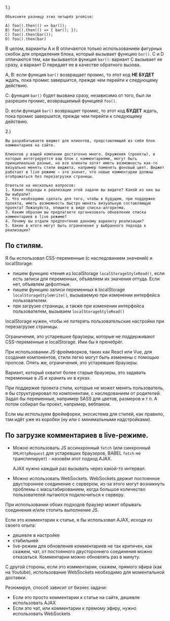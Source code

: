 1.) 
```
Объясните разницу этих четырёх promise:

A) foo().then(() => bar());
B) foo().then(() => { bar(); });
C) foo().then(bar());
D) foo().then(bar)
```

В целом, варианты A и B отличаются только использованием фигурных скобок для определения блока, который вызывает функцию `bar()`.
C и D отличаются тем, как вызывается функция `bar()`: вариант C вызывает ее сразу, а вариант D передает ее в качестве обратного вызова.

A, B: если функция `bar()` возвращает промис, то этот код **НЕ БУДЕТ** ждать, пока промис завершится, прежде чем перейти к следующему действию.

C: функция `bar()` будет вызвана сразу, независимо от того, был ли разрешен промис, возвращаемый функцией `foo()`.

D: eсли функция `bar()` возвращает промис, то этот код **БУДЕТ** ждать, пока промис завершится, прежде чем перейти к следующему действию.

2.)
```
Вы разрабатываете виджет для клиентов, представляющий из себя блок комментариев на сайте.

Клиентов у вашей компании достаточно много. Окружения (проекты), в которые интегрируется ваш блок с комментариями, могут быть принципиально разные, но все клиенты хотят иметь возможность как-то визуально менять стили виджета, например поменять фоновый цвет. Виджет работает в live режиме – это значит, что новые комментарии должны отображаться без перезагрузки страницы.

Ответьте на несколько вопросов:
1. Какие подходы к реализации этой задачи вы видите? Какой из них вы бы выбрали?
2. Что необходимо сделать для того, чтобы в будущем, при поддержке проекта, иметь возможность быстро менять визуальную составляющую проекта? Пожалуйста, опишите в виде списка-алгоритма.
3. Каким образом вы предлагаете организовать обновление списка комментариев в live режиме?
4. Почему вы отдали предпочтение данному варианту реализации?
5. Какие в итоге могут быть ограничения у выбранного подхода к реализации?
```

## По стилям.

Я бы использовал CSS-переменные (с наследованием значений) и localStorage:
- пишем функцию чтения из localStorage `localStorageStyleRead()`, если есть записи для переменных, объявляем их значения оттуда. Если нет, объявлем дефолтные.
- пишем функцию записи переменных в localStorage `localStorageStyleWrite()`, вызываемую при изменении интерфейса пользователем.
- при загрузке страницы, а также при изменении интерфейса пользователем, вызываем `localStorageStyleRead()`

localStorage нужен, чтобы не потерять пользовательские настройки при перезагрузке страницы.

Ограничения, это устаревшие браузеры, которые не поддерживают CSS-переменные и localStorage. Ими бы я пренебрёг.

При использовании JS-фреймворков, таких как React или Vue, для создания компонентов, стили легко могут быть изменены с помощью пропсов.
Опять же, ограничения, это устаревшие браузеры.

Вариант, который охватит более старые браузеры, это задавать переменные в JS и хранить их в куках.

При поддержке проекта стили, которые не может менять пользователь, я бы структурировал по компонентам, с наследованием от родителей.
Задал бы переменные, например SASS для цветов, размеров и т п. А потом собирал бы проект, например, вебпаком.

Если мы используем фреймфорки, экосистема для стилей, как правило, там идёт уже из коробки (ну или с минимальными надстройками).

## По загрузке комментариев в live-режиме.

- Можно использовать JS ассинхронный `fetch` (или синхронный `XMLHttpRequest` для устаревших браузеров, BABEL `fetch` не транспилирует) - назовём этот подход AJAX.
  
  AJAX нужно каждый раз вызывать через какой-то интервал.
- Можно использовать WebSockets. 
  WebSockets держит постоянное двустороннее соединение с сервером, из-за этого могут возникнуть проблемы с масштабированием, когда большое количество пользователей пытаются подключиться к серверу.

При использовании обоих подходов браузер может обрывать соединения и/или стопить выполнение JS.

Если это комментарии к статье, я бы использовал AJAX, исходя из своего опыта:
- дешевле в настройке
- стабильней
- live-режим для обновления комментариев не так критичен, как скажем, чат, от постоянного двустороннего соединения можно отказаться. Комментарии можно обновлять раз в минуту.

С другой стороны, если это комментарии, скажем, прямого эфира (как на Youtube), использование WebSockets необходимо для моментальной доставки.

Резюмируя, способ зависит от бизнес задачи:
- Если это просто комментарии к статье на сайте, дешевле использовать AJAX
- Если это чат, или комментарии к прямому эфиру, нужно использовать WebSockets



